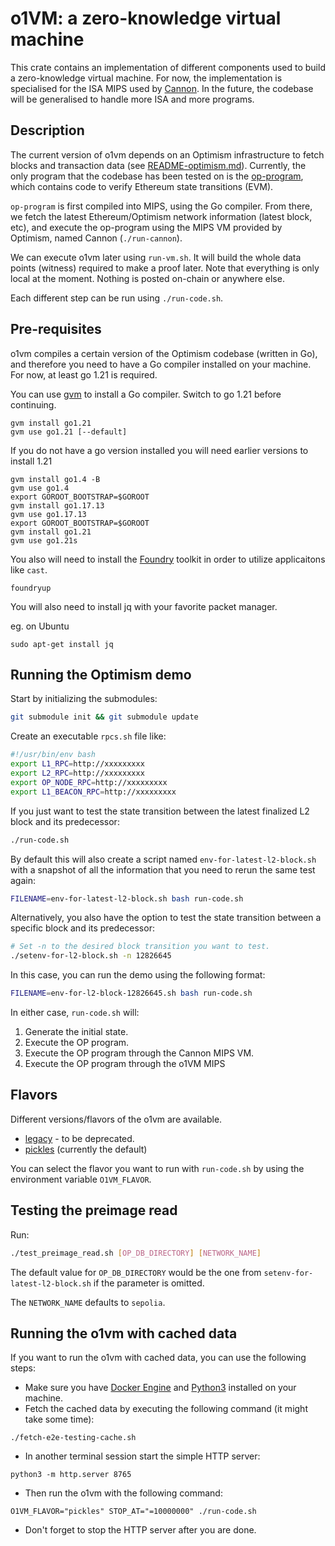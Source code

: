 # o1VM: a zero-knowledge virtual machine

This crate contains an implementation of different components used to build a
zero-knowledge virtual machine. For now, the implementation is specialised for
the ISA MIPS used by [Cannon](https://github.com/ethereum-optimism/cannon). In
the future, the codebase will be generalised to handle more ISA and more
programs.

## Description

The current version of o1vm depends on an Optimism infrastructure to fetch
blocks and transaction data (see [README-optimism.md](./README-optimism.md)).
Currently, the only program that the codebase has been tested on is the
[op-program](./ethereum-optimism/op-program), which contains code to verify
Ethereum state transitions (EVM).

`op-program` is first compiled into MIPS, using the Go compiler.
From there, we fetch the latest Ethereum/Optimism network information (latest
block, etc), and execute the op-program using the MIPS VM provided by Optimism,
named Cannon (`./run-cannon`).

We can execute o1vm later using `run-vm.sh`. It will build the whole data
points (witness) required to make a proof later.
Note that everything is only local at the moment. Nothing is posted on-chain or
anywhere else.

Each different step can be run using `./run-code.sh`.

## Pre-requisites

o1vm compiles a certain version of the Optimism codebase (written in Go), and
therefore you need to have a Go compiler installed on your machine. For now,
at least go 1.21 is required.

You can use [gvm](https://github.com/moovweb/gvm) to install a Go compiler.
Switch to go 1.21 before continuing.

```shell
gvm install go1.21
gvm use go1.21 [--default]
```

If you do not have a go version installed you will need earlier versions
to install 1.21

```shell
gvm install go1.4 -B
gvm use go1.4
export GOROOT_BOOTSTRAP=$GOROOT
gvm install go1.17.13
gvm use go1.17.13
export GOROOT_BOOTSTRAP=$GOROOT
gvm install go1.21
gvm use go1.21s
```

You also will need to install the [Foundry](https://getfoundry.sh/) toolkit
in order to utilize applicaitons like `cast`.

```shell
foundryup
```

You will also need to install jq with your favorite packet manager.

eg. on Ubuntu

```shell
sudo apt-get install jq
```

## Running the Optimism demo

Start by initializing the submodules:

```bash
git submodule init && git submodule update
```

Create an executable `rpcs.sh` file like:

```bash
#!/usr/bin/env bash
export L1_RPC=http://xxxxxxxxx
export L2_RPC=http://xxxxxxxxx
export OP_NODE_RPC=http://xxxxxxxxx
export L1_BEACON_RPC=http://xxxxxxxxx
```

If you just want to test the state transition between the latest finalized L2
block and its predecessor:

```bash
./run-code.sh
```

By default this will also create a script named `env-for-latest-l2-block.sh` with a
snapshot of all the information that you need to rerun the same test again:

```bash
FILENAME=env-for-latest-l2-block.sh bash run-code.sh
```

Alternatively, you also have the option to test the state transition between a
specific block and its predecessor:

```bash
# Set -n to the desired block transition you want to test.
./setenv-for-l2-block.sh -n 12826645
```

In this case, you can run the demo using the following format:

```bash
FILENAME=env-for-l2-block-12826645.sh bash run-code.sh
```

In either case, `run-code.sh` will:

1. Generate the initial state.
2. Execute the OP program.
3. Execute the OP program through the Cannon MIPS VM.
4. Execute the OP program through the o1VM MIPS

## Flavors

Different versions/flavors of the o1vm are available.

- [legacy](./src/legacy/mod.rs) - to be deprecated.
- [pickles](./src/pickles/mod.rs) (currently the default)

You can select the flavor you want to run with `run-code.sh` by using the
environment variable `O1VM_FLAVOR`.

## Testing the preimage read

Run:

```bash
./test_preimage_read.sh [OP_DB_DIRECTORY] [NETWORK_NAME]
```

The default value for `OP_DB_DIRECTORY` would be the one from
`setenv-for-latest-l2-block.sh` if the parameter is omitted.

The `NETWORK_NAME` defaults to `sepolia`.

## Running the o1vm with cached data

If you want to run the o1vm with cached data, you can use the following steps:

- Make sure you have [Docker Engine](https://docs.docker.com/engine/install/) and [Python3](https://www.python.org/downloads/) installed on your machine.
- Fetch the cached data by executing the following command (it might take some time):

```shell
./fetch-e2e-testing-cache.sh
```

- In another terminal session start the simple HTTP server:

```shell
python3 -m http.server 8765
```

- Then run the o1vm with the following command:

```shell
O1VM_FLAVOR="pickles" STOP_AT="=10000000" ./run-code.sh
```

- Don't forget to stop the HTTP server after you are done.
